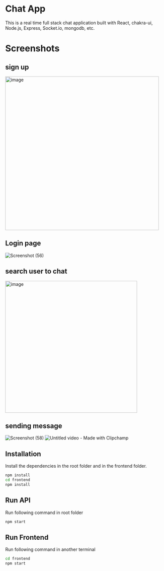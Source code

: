 # Chat App

This is a real time full stack chat application built with React, chakra-ui, Node.js, Express, Socket.io, mongodb, etc.
# Screenshots

## sign up
<img width="488" alt="image" src="https://github.com/sudama011/chat-app/assets/85701247/dbb3b8eb-d6a0-4452-914b-289c69ba2fac">

## Login page
![Screenshot (56)](https://github.com/sudama011/chat-app/assets/85701247/9bfec8fd-4772-43c5-a3b3-f8833ef1f3bc)


## search user to chat
<img width="419" alt="image" src="https://github.com/sudama011/chat-app/assets/85701247/cdfbe6be-85c8-4b69-ae9f-a8fd4065f1f9">

## sending message
![Screenshot (58)](https://github.com/sudama011/chat-app/assets/85701247/5a19498c-d674-4e30-a7ef-865d8bad2483)
![Untitled video - Made with Clipchamp](https://github.com/sudama011/chat-app/assets/85701247/bbc9f68f-9053-40e6-8a2c-8b52910c50fa)


## Installation

Install the dependencies in the root folder and in the frontend folder.

```bash
npm install
cd frontend
npm install
```

## Run API

Run following command in root folder

```bash
npm start
```

## Run Frontend

Run following command in another terminal

```bash
cd frontend
npm start
```
